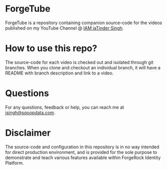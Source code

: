 # ForgeTube

ForgeTube is a repository containing companion source-code for the videos published on my YouTube Channel @ [IAM jaTinder Singh](https://www.youtube.com/channel/UCncKTrfBUAlPjk0oKQ66rRg/).

# How to use this repo?

The source-code for each video is checked out and isolated through git branches. When you clone and checkout an individual branch, it will have a README with branch description and link to a video.

# Questions

For any questions, feedback or help, you can reach me at jsingh@sqoopdata.com.

# Disclaimer

The source-code and configuration in this repository is in no way intended for direct production environment, and is provided for the sole purpose to demonstrate and teach various features available within ForgeRock Identity Platform.
